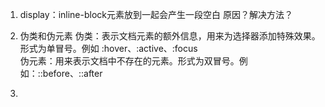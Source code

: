 1. display：inline-block元素放到一起会产生一段空白 原因？解决方法？

2. 伪类和伪元素
    伪类：表示文档元素的额外信息，用来为选择器添加特殊效果。形式为单冒号。例如 :hover、:active、:focus      
    伪元素：用来表示文档中不存在的元素。形式为双冒号。例如：::before、::after
    
3. 